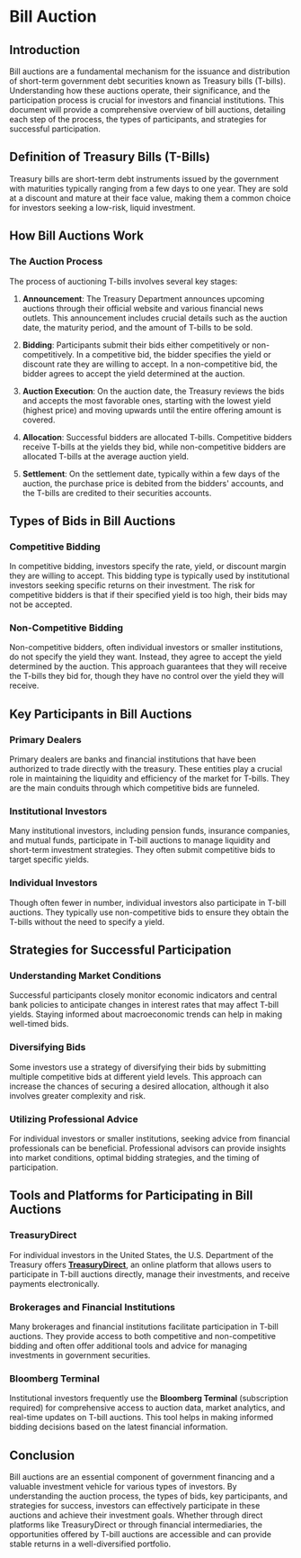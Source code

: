 # Bill Auction

## Introduction
Bill auctions are a fundamental mechanism for the issuance and distribution of short-term government debt securities known as Treasury bills (T-bills). Understanding how these auctions operate, their significance, and the participation process is crucial for investors and financial institutions. This document will provide a comprehensive overview of bill auctions, detailing each step of the process, the types of participants, and strategies for successful participation.

## Definition of Treasury Bills (T-Bills)
Treasury bills are short-term debt instruments issued by the government with maturities typically ranging from a few days to one year. They are sold at a discount and mature at their face value, making them a common choice for investors seeking a low-risk, liquid investment.

## How Bill Auctions Work

### The Auction Process
The process of auctioning T-bills involves several key stages:

1. **Announcement**: The Treasury Department announces upcoming auctions through their official website and various financial news outlets. This announcement includes crucial details such as the auction date, the maturity period, and the amount of T-bills to be sold.
   
2. **Bidding**: Participants submit their bids either competitively or non-competitively. In a competitive bid, the bidder specifies the yield or discount rate they are willing to accept. In a non-competitive bid, the bidder agrees to accept the yield determined at the auction.

3. **Auction Execution**: On the auction date, the Treasury reviews the bids and accepts the most favorable ones, starting with the lowest yield (highest price) and moving upwards until the entire offering amount is covered.

4. **Allocation**: Successful bidders are allocated T-bills. Competitive bidders receive T-bills at the yields they bid, while non-competitive bidders are allocated T-bills at the average auction yield.

5. **Settlement**: On the settlement date, typically within a few days of the auction, the purchase price is debited from the bidders' accounts, and the T-bills are credited to their securities accounts.

## Types of Bids in Bill Auctions

### Competitive Bidding
In competitive bidding, investors specify the rate, yield, or discount margin they are willing to accept. This bidding type is typically used by institutional investors seeking specific returns on their investment. The risk for competitive bidders is that if their specified yield is too high, their bids may not be accepted.

### Non-Competitive Bidding
Non-competitive bidders, often individual investors or smaller institutions, do not specify the yield they want. Instead, they agree to accept the yield determined by the auction. This approach guarantees that they will receive the T-bills they bid for, though they have no control over the yield they will receive.

## Key Participants in Bill Auctions

### Primary Dealers
Primary dealers are banks and financial institutions that have been authorized to trade directly with the treasury. These entities play a crucial role in maintaining the liquidity and efficiency of the market for T-bills. They are the main conduits through which competitive bids are funneled.

### Institutional Investors
Many institutional investors, including pension funds, insurance companies, and mutual funds, participate in T-bill auctions to manage liquidity and short-term investment strategies. They often submit competitive bids to target specific yields.

### Individual Investors
Though often fewer in number, individual investors also participate in T-bill auctions. They typically use non-competitive bids to ensure they obtain the T-bills without the need to specify a yield.

## Strategies for Successful Participation

### Understanding Market Conditions
Successful participants closely monitor economic indicators and central bank policies to anticipate changes in interest rates that may affect T-bill yields. Staying informed about macroeconomic trends can help in making well-timed bids.

### Diversifying Bids
Some investors use a strategy of diversifying their bids by submitting multiple competitive bids at different yield levels. This approach can increase the chances of securing a desired allocation, although it also involves greater complexity and risk.

### Utilizing Professional Advice
For individual investors or smaller institutions, seeking advice from financial professionals can be beneficial. Professional advisors can provide insights into market conditions, optimal bidding strategies, and the timing of participation.

## Tools and Platforms for Participating in Bill Auctions

### TreasuryDirect
For individual investors in the United States, the U.S. Department of the Treasury offers **[TreasuryDirect](https://www.treasurydirect.gov)**, an online platform that allows users to participate in T-bill auctions directly, manage their investments, and receive payments electronically.

### Brokerages and Financial Institutions
Many brokerages and financial institutions facilitate participation in T-bill auctions. They provide access to both competitive and non-competitive bidding and often offer additional tools and advice for managing investments in government securities.

### Bloomberg Terminal
Institutional investors frequently use the **Bloomberg Terminal** (subscription required) for comprehensive access to auction data, market analytics, and real-time updates on T-bill auctions. This tool helps in making informed bidding decisions based on the latest financial information.

## Conclusion
Bill auctions are an essential component of government financing and a valuable investment vehicle for various types of investors. By understanding the auction process, the types of bids, key participants, and strategies for success, investors can effectively participate in these auctions and achieve their investment goals. Whether through direct platforms like TreasuryDirect or through financial intermediaries, the opportunities offered by T-bill auctions are accessible and can provide stable returns in a well-diversified portfolio.